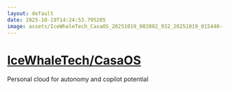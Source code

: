 ```yaml
---
layout: default
date: 2025-10-19T14:24:53.795205
image: assets/IceWhaleTech_CasaOS_20251019_002802_932_20251019_015440--20251019T035441042--cropped.png
---
```


# [IceWhaleTech/CasaOS](https://github.com/IceWhaleTech/CasaOS/)

Personal cloud for autonomy and copilot potential
